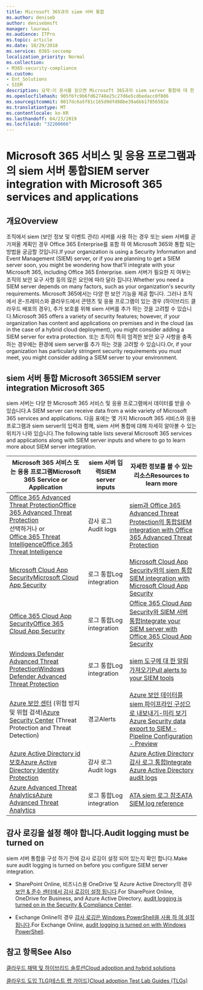 ```yaml
---
title: Microsoft 365과의 siem 서버 통합
ms.author: deniseb
author: denisebmsft
manager: laurawi
ms.audience: ITPro
ms.topic: article
ms.date: 10/29/2018
ms.service: O365-seccomp
localization_priority: Normal
ms.collection:
- M365-security-compliance
ms.custom:
- Ent_Solutions
- SIEM
description: 요약:이 문서를 읽으면 Microsoft 365과의 siem server 통합에 대 한 개요를 확인할 수 있습니다.
ms.openlocfilehash: 905f6fc9b6fd62748e25c27d6e5cdbedacc0f806
ms.sourcegitcommit: 0017dc6a5f81c165d9dfd88be39a6bb17856582e
ms.translationtype: MT
ms.contentlocale: ko-KR
ms.lasthandoff: 04/23/2019
ms.locfileid: "32260666"
---
```

# <a name="siem-server-integration-with-microsoft-365-services-and-applications"></a><span data-ttu-id="07415-103">Microsoft 365 서비스 및 응용 프로그램과의 siem 서버 통합</span><span class="sxs-lookup"><span data-stu-id="07415-103">SIEM server integration with Microsoft 365 services and applications</span></span>

## <a name="overview"></a><span data-ttu-id="07415-104">개요</span><span class="sxs-lookup"><span data-stu-id="07415-104">Overview</span></span>

<span data-ttu-id="07415-105">조직에서 siem (보안 정보 및 이벤트 관리) 서버를 사용 하는 경우 또는 siem 서버를 곧 가져올 계획인 경우 Office 365 Enterprise를 포함 하 여 Microsoft 365와 통합 되는 방법을 궁금할 것입니다.</span><span class="sxs-lookup"><span data-stu-id="07415-105">If your organization is using a Security Information and Event Management (SIEM) server, or if you are planning to get a SIEM server soon, you might be wondering how that'll integrate with your Microsoft 365, including Office 365 Enterprise.</span></span> <span data-ttu-id="07415-106">siem 서버가 필요한 지 여부는 조직의 보안 요구 사항 등의 많은 요인에 따라 달라 집니다.</span><span class="sxs-lookup"><span data-stu-id="07415-106">Whether you need a SIEM server depends on many factors, such as your organization's security requirements.</span></span> <span data-ttu-id="07415-107">Microsoft 365에서는 다양 한 보안 기능을 제공 합니다. 그러나 조직에서 온-프레미스와 클라우드에서 콘텐츠 및 응용 프로그램이 있는 경우 (하이브리드 클라우드 배포의 경우), 추가 보호를 위해 siem 서버를 추가 하는 것을 고려할 수 있습니다.</span><span class="sxs-lookup"><span data-stu-id="07415-107">Microsoft 365 offers a variety of security features; however, if your organization has content and applications on premises and in the cloud (as in the case of a hybrid cloud deployment), you might consider adding a SIEM server for extra protection.</span></span> <span data-ttu-id="07415-108">또는 조직이 특히 엄격한 보안 요구 사항을 충족 하는 경우에는 환경에 siem server를 추가 하는 것을 고려할 수 있습니다.</span><span class="sxs-lookup"><span data-stu-id="07415-108">Or, if your organization has particularly stringent security requirements you must meet, you might consider adding a SIEM server to your environment.</span></span>

## <a name="siem-server-integration-microsoft-365"></a><span data-ttu-id="07415-109">siem 서버 통합 Microsoft 365</span><span class="sxs-lookup"><span data-stu-id="07415-109">SIEM server integration Microsoft 365</span></span>

<span data-ttu-id="07415-110">siem 서버는 다양 한 Microsoft 365 서비스 및 응용 프로그램에서 데이터를 받을 수 있습니다.</span><span class="sxs-lookup"><span data-stu-id="07415-110">A SIEM server can receive data from a wide variety of Microsoft 365 services and applications.</span></span> <span data-ttu-id="07415-111">다음 표에는 몇 가지 Microsoft 365 서비스와 응용 프로그램과 siem server의 입력과 함께, siem 서버 통합에 대해 자세히 알아볼 수 있는 위치가 나와 있습니다.</span><span class="sxs-lookup"><span data-stu-id="07415-111">The following table lists several Microsoft 365 services and applications along with SIEM server inputs and where to go to learn more about SIEM server integration.</span></span> 

| <span data-ttu-id="07415-112">Microsoft 365 서비스 또는 응용 프로그램</span><span class="sxs-lookup"><span data-stu-id="07415-112">Microsoft 365 Service or Application</span></span> | <span data-ttu-id="07415-113">siem 서버 입력</span><span class="sxs-lookup"><span data-stu-id="07415-113">SIEM server inputs</span></span> | <span data-ttu-id="07415-114">자세한 정보를 볼 수 있는 리소스</span><span class="sxs-lookup"><span data-stu-id="07415-114">Resources to learn more</span></span> |
| --- | --- | --- |
| [<span data-ttu-id="07415-115">Office 365 Advanced Threat Protection</span><span class="sxs-lookup"><span data-stu-id="07415-115">Office 365 Advanced Threat Protection</span></span>](office-365-atp.md) <br/>   <span data-ttu-id="07415-116"> 선택하거나 </span><span class="sxs-lookup"><span data-stu-id="07415-116">or</span></span>   <br/>[<span data-ttu-id="07415-117">Office 365 Threat Intelligence</span><span class="sxs-lookup"><span data-stu-id="07415-117">Office 365 Threat Intelligence</span></span>](office-365-ti.md) | <span data-ttu-id="07415-118">감사 로그</span><span class="sxs-lookup"><span data-stu-id="07415-118">Audit logs</span></span> | [<span data-ttu-id="07415-119">siem과 Office 365 Advanced Threat Protection의 통합</span><span class="sxs-lookup"><span data-stu-id="07415-119">SIEM integration with Office 365 Advanced Threat Protection</span></span>](siem-integration-with-office-365-ti.md) |
| [<span data-ttu-id="07415-120">Microsoft Cloud App Security</span><span class="sxs-lookup"><span data-stu-id="07415-120">Microsoft Cloud App Security</span></span>](https://docs.microsoft.com/cloud-app-security/what-is-cloud-app-security) | <span data-ttu-id="07415-121">로그 통합</span><span class="sxs-lookup"><span data-stu-id="07415-121">Log integration</span></span> | [<span data-ttu-id="07415-122">Microsoft Cloud App Security와의 siem 통합</span><span class="sxs-lookup"><span data-stu-id="07415-122">SIEM integration with Microsoft Cloud App Security</span></span>](https://docs.microsoft.com/cloud-app-security/siem) |
| [<span data-ttu-id="07415-123">Office 365 Cloud App Security</span><span class="sxs-lookup"><span data-stu-id="07415-123">Office 365 Cloud App Security</span></span>](office-365-cas-overview.md) | <span data-ttu-id="07415-124">로그 통합</span><span class="sxs-lookup"><span data-stu-id="07415-124">Log integration</span></span> | [<span data-ttu-id="07415-125">Office 365 Cloud App Security와 SIEM 서버 통합</span><span class="sxs-lookup"><span data-stu-id="07415-125">Integrate your SIEM server with Office 365 Cloud App Security</span></span>](integrate-your-siem-server-with-office-365-cas.md) |
| [<span data-ttu-id="07415-126">Windows Defender Advanced Threat Protection</span><span class="sxs-lookup"><span data-stu-id="07415-126">Windows Defender Advanced Threat Protection</span></span>](https://docs.microsoft.com/windows/security/threat-protection/) | <span data-ttu-id="07415-127">로그 통합</span><span class="sxs-lookup"><span data-stu-id="07415-127">Log integration</span></span> | [<span data-ttu-id="07415-128">siem 도구에 대 한 알림 가져오기</span><span class="sxs-lookup"><span data-stu-id="07415-128">Pull alerts to your SIEM tools</span></span>](https://docs.microsoft.com/windows/security/threat-protection/windows-defender-atp/configure-siem-windows-defender-advanced-threat-protection) |
| <span data-ttu-id="07415-129">[Azure 보안 센터](https://docs.microsoft.com/azure/security-center/security-center-intro) (위협 방지 및 위협 검색)</span><span class="sxs-lookup"><span data-stu-id="07415-129">[Azure Security Center](https://docs.microsoft.com/azure/security-center/security-center-intro) (Threat Protection and Threat Detection)</span></span> | <span data-ttu-id="07415-130">경고</span><span class="sxs-lookup"><span data-stu-id="07415-130">Alerts</span></span> | [<span data-ttu-id="07415-131">Azure 보안 데이터를 siem 파이프라인 구성으로 내보내기-미리 보기</span><span class="sxs-lookup"><span data-stu-id="07415-131">Azure Security data export to SIEM - Pipeline Configuration - Preview</span></span>](https://docs.microsoft.com/azure/security-center/security-center-export-data-to-siem) |
| [<span data-ttu-id="07415-132">Azure Active Directory id 보호</span><span class="sxs-lookup"><span data-stu-id="07415-132">Azure Active Directory Identity Protection</span></span>](https://docs.microsoft.com/azure/active-directory/identity-protection/overview) | <span data-ttu-id="07415-133">감사 로그</span><span class="sxs-lookup"><span data-stu-id="07415-133">Audit logs</span></span> | [<span data-ttu-id="07415-134">Azure Active Directory 감사 로그 통합</span><span class="sxs-lookup"><span data-stu-id="07415-134">Integrate Azure Active Directory audit logs</span></span>](https://docs.microsoft.com/azure/security/security-azure-log-integration-ad) |
| [<span data-ttu-id="07415-135">Azure Advanced Threat Analytics</span><span class="sxs-lookup"><span data-stu-id="07415-135">Azure Advanced Threat Analytics</span></span>](https://docs.microsoft.com/azure/security/azure-threat-detection) | <span data-ttu-id="07415-136">로그 통합</span><span class="sxs-lookup"><span data-stu-id="07415-136">Log integration</span></span> | [<span data-ttu-id="07415-137">ATA siem 로그 참조</span><span class="sxs-lookup"><span data-stu-id="07415-137">ATA SIEM log reference</span></span>](https://docs.microsoft.com/advanced-threat-analytics/cef-format-sa) |

## <a name="audit-logging-must-be-turned-on"></a><span data-ttu-id="07415-138">감사 로깅을 설정 해야 합니다.</span><span class="sxs-lookup"><span data-stu-id="07415-138">Audit logging must be turned on</span></span>

<span data-ttu-id="07415-139">siem 서버 통합을 구성 하기 전에 감사 로깅이 설정 되어 있는지 확인 합니다.</span><span class="sxs-lookup"><span data-stu-id="07415-139">Make sure audit logging is turned on before you configure SIEM server integration.</span></span> 

- <span data-ttu-id="07415-140">SharePoint Online, 비즈니스용 OneDrive 및 Azure Active Directory의 경우 [보안 & 준수 센터에서 감사 로깅이 설정 됩니다](https://docs.microsoft.com/office365/securitycompliance/turn-audit-log-search-on-or-off).</span><span class="sxs-lookup"><span data-stu-id="07415-140">For SharePoint Online, OneDrive for Business, and Azure Active Directory, [audit logging is turned on in the Security & Compliance Center](https://docs.microsoft.com/office365/securitycompliance/turn-audit-log-search-on-or-off).</span></span>

- <span data-ttu-id="07415-141">Exchange Online의 경우 [감사 로깅은 Windows PowerShell을 사용 하 여 설정 됩니다](https://docs.microsoft.com/office365/securitycompliance/enable-mailbox-auditing).</span><span class="sxs-lookup"><span data-stu-id="07415-141">For Exchange Online, [audit logging is turned on with Windows PowerShell](https://docs.microsoft.com/office365/securitycompliance/enable-mailbox-auditing).</span></span>
 
## <a name="see-also"></a><span data-ttu-id="07415-142">참고 항목</span><span class="sxs-lookup"><span data-stu-id="07415-142">See Also</span></span>

[<span data-ttu-id="07415-143">클라우드 채택 및 하이브리드 솔루션</span><span class="sxs-lookup"><span data-stu-id="07415-143">Cloud adoption and hybrid solutions</span></span>](https://docs.microsoft.com/office365/enterprise/cloud-adoption-and-hybrid-solutions)
  
[<span data-ttu-id="07415-144">클라우드 도입 TLG(테스트 랩 가이드)</span><span class="sxs-lookup"><span data-stu-id="07415-144">Cloud adoption Test Lab Guides (TLGs)</span></span>](https://docs.microsoft.com/office365/enterprise/cloud-adoption-test-lab-guides-tlgs)


